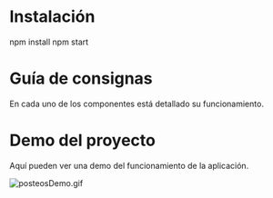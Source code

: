# Instalación

npm install
npm start

# Guía de consignas

En cada uno de los componentes está detallado su funcionamiento.

# Demo del proyecto

Aquí pueden ver una demo del funcionamiento de la aplicación.

![posteosDemo.gif](https://raw.githubusercontent.com/Frontend-III/evaluacion-noviembre-22/main/posteosDemo.gif)
